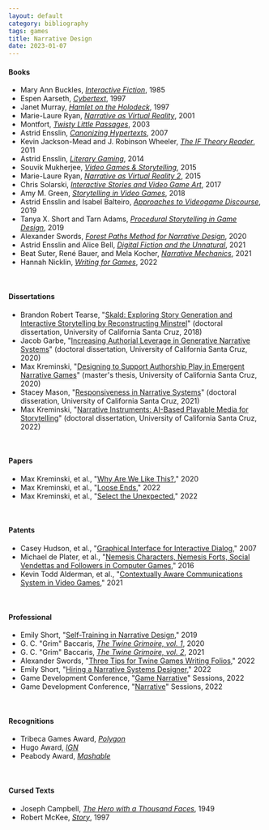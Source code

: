 ```yaml
---
layout: default
category: bibliography
tags: games
title: Narrative Design
date: 2023-01-07
---
```


#### Books

* Mary Ann Buckles, [*Interactive Fiction*](https://archive.org/details/maryannbuckles), 1985
* Espen Aarseth, [*Cybertext*](https://www.press.jhu.edu/books/title/1398/cybertext), 1997
* Janet Murray, [*Hamlet on the Holodeck*](https://mitpress.mit.edu/9780262533485/hamlet-on-the-holodeck/), 1997
* Marie-Laure Ryan, [*Narrative as Virtual Reality*](https://books.google.ca/books/about/Narrative_as_Virtual_Reality.html?id=cjAWAQAAIAAJ), 2001
* Montfort, [*Twisty Little Passages*](https://mitpress.mit.edu/9780262633185/twisty-little-passages/), 2003
* Astrid Ensslin, [*Canonizing Hypertexts*](https://www.bloomsbury.com/us/canonizing-hypertext-9780826495587/), 2007
* Kevin Jackson-Mead and J. Robinson Wheeler, [*The IF Theory Reader*](https://www.ifwiki.org/IF_Theory_Reader), 2011
* Astrid Ensslin, [*Literary Gaming*](https://mitpress.mit.edu/9780262027151/literary-gaming/), 2014
* Souvik Mukherjee, [*Video Games & Storytelling*](https://link.springer.com/book/10.1057/9781137525055), 2015
* Marie-Laure Ryan, [*Narrative as Virtual Reality 2*](https://www.press.jhu.edu/books/title/11170/narrative-virtual-reality-2), 2015
* Chris Solarski, [*Interactive Stories and Video Game Art*](https://www.taylorfrancis.com/books/mono/10.1201/b21636/interactive-stories-video-game-art-chris-solarski), 2017
* Amy M. Green, [*Storytelling in Video Games*](https://mcfarlandbooks.com/product/storytelling-in-video-games/), 2018
* Astrid Ensslin and Isabel Balteiro, [*Approaches to Videogame Discourse*](https://www.bloomsbury.com/ca/approaches-to-videogame-discourse-9781501338465/), 2019
* Tanya X. Short and Tarn Adams, [*Procedural Storytelling in Game Design*](https://www.routledge.com/Procedural-Storytelling-in-Game-Design/Short-Adams/p/book/9781138595309), 2019
* Alexander Swords, [*Forest Paths Method for Narrative Design*](https://swordsnarrative.itch.io/forest-paths-method-for-narrative-design), 2020
* Astrid Ensslin and Alice Bell, [*Digital Fiction and the Unnatural*](https://ohiostatepress.org/books/titles/9780814214565.html), 2021
* Beat Suter, René Bauer, and Mela Kocher, [*Narrative Mechanics*](https://cup.columbia.edu/book/narrative-mechanics/9783837653458), 2021
* Hannah Nicklin, [*Writing for Games*](https://www.routledge.com/Writing-for-Games-Theory-and-Practice/Nicklin/p/book/9781032023052), 2022

<br>


#### Dissertations

* Brandon Robert Tearse, "[Skald: Exploring Story Generation and Interactive Storytelling by Reconstructing Minstrel](https://escholarship.org/uc/item/6fs4p11v)" (doctoral dissertation, University of California Santa Cruz, 2018)
* Jacob Garbe, "[Increasing Authorial Leverage in Generative Narrative Systems](https://escholarship.org/uc/item/4dq8w2g9)" (doctoral dissertation, University of California Santa Cruz, 2020)
* Max Kreminski, "[Designing to Support Authorship Play in Emergent Narrative Games](https://escholarship.org/uc/item/47n0221v)" (master's thesis, University of California Santa Cruz, 2020)
* Stacey Mason, "[Responsiveness in Narrative Systems](https://escholarship.org/uc/item/9gq229h4)" (doctoral disseration, University of California Santa Cruz, 2021)
* Max Kreminski, "[Narrative Instruments: AI-Based Playable Media for Storytelling](https://escholarship.org/uc/item/4vj649w6)" (doctoral dissertation, University of California Santa Cruz, 2022)

<br>


#### Papers

* Max Kreminski, et al., "[Why Are We Like This?](https://www.researchgate.net/publication/347834859_Why_Are_We_Like_This_The_AI_Architecture_of_a_Co-Creative_Storytelling_Game)," 2020
* Max Kreminski, et al., "[Loose Ends](https://www.researchgate.net/publication/364452776_Loose_Ends_A_Mixed-Initiative_Creative_Interface_for_Playful_Storytelling)," 2022
* Max Kreminski, et al., "[Select the Unexpected](https://www.researchgate.net/publication/365929507_Select_the_Unexpected_A_Statistical_Heuristic_for_Story_Sifting)," 2022

<br>


#### Patents

* Casey Hudson, et al., "[Graphical Interface for Interactive Dialog](https://patents.google.com/patent/US20070226648A1/en)," 2007
* Michael de Plater, et al., "[Nemesis Characters, Nemesis Forts, Social Vendettas and Followers in Computer Games](https://patents.google.com/patent/US20160279522A1/en)," 2016
* Kevin Todd Alderman, et al., "[Contextually Aware Communications System in Video Games](https://patents.google.com/patent/US11097189B2/en?oq=US11097189)," 2021

<br>


#### Professional

* Emily Short, "[Self-Training in Narrative Design](https://emshort.blog/2019/01/08/mailbag-self-training-in-narrative-design/)," 2019
* G. C. "Grim" Baccaris, [*The Twine Grimoire, vol. 1*](https://gcbaccaris.itch.io/grimoire-one), 2020
* G. C. "Grim" Baccaris, [*The Twine Grimoire, vol. 2*](https://gcbaccaris.itch.io/grimoire-two), 2021
* Alexander Swords, "[Three Tips for Twine Games Writing Folios](https://swordsnarrative.medium.com/three-tips-for-twine-games-writing-folios-81cd56780d8a)," 2022
* Emily Short, "[Hiring a Narrative Systems Designer](https://mobile.twitter.com/emshort/status/1510570309006639111)," 2022
* Game Development Conference, "[Game Narrative](https://schedule.gdconf.com/filter-type/topic/game-narrative)" Sessions, 2022
* Game Development Conference, "[Narrative](https://schedule.gdconf.com/search/narrative)" Sessions, 2022

<br>


#### Recognitions

* Tribeca Games Award, [*Polygon*](https://www.polygon.com/22422753/tribeca-film-festival-2021-sable-kena-bridge-of-spirits-game-award-rockstar-games)
* Hugo Award, [*IGN*](https://www.ign.com/articles/hades-makes-history-as-the-first-video-game-to-win-a-hugo-award)
* Peabody Award, [*Mashable*](https://mashable.com/article/peabody-award-interactive-storytelling-video-games)

<br>


#### Cursed Texts

* Joseph Campbell, [*The Hero with a Thousand Faces*](https://en.wikipedia.org/wiki/The_Hero_with_a_Thousand_Faces), 1949
* Robert McKee, [*Story*](https://www.harpercollins.ca/9780060391683/story/), 1997

<br>

